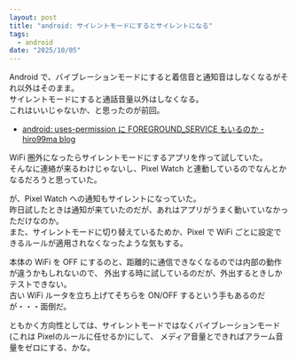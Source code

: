 ```yaml
---
layout: post
title: "android: サイレントモードにするとサイレントになる"
tags:
  - android
date: "2025/10/05"
---
```


Android で、バイブレーションモードにすると着信音と通知音はしなくなるがそれ以外はそのまま。  
サイレントモードにすると通話音量以外はしなくなる。  
これはいいじゃないか、と思ったのが前回。

* [android: uses-permission に FOREGROUND_SERVICE もいるのか - hiro99ma blog](https://blog.hirokuma.work/2025/09/20250928-and.html)

WiFi 圏外になったらサイレントモードにするアプリを作って試していた。  
そんなに連絡が来るわけじゃないし、Pixel Watch と連動しているのでなんとかなるだろうと思っていた。

が、Pixel Watch への通知もサイレントになっていた。  
昨日試したときは通知が来ていたのだが、あれはアプリがうまく動いていなかっただけなのか。  
また、サイレントモードに切り替えているためか、Pixel で WiFi ごとに設定できるルールが適用されなくなったような気もする。  

本体の WiFi を OFF にするのと、距離的に通信できなくなるのでは内部の動作が違うかもしれないので、
外出する時に試しているのだが、外出するときしかテストできない。  
古い WiFi ルータを立ち上げてそちらを ON/OFF するという手もあるのだが・・・面倒だ。

ともかく方向性としては、サイレントモードではなくバイブレーションモード(これは Pixelのルールに任せるか)にして、
メディア音量とできればアラーム音量をゼロにする、かな。
